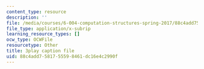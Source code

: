 ```yaml
---
content_type: resource
description: ''
file: /media/courses/6-004-computation-structures-spring-2017/88c4add7581755598461dc16e4c2990f_JuvrTQapI_k.vtt
file_type: application/x-subrip
learning_resource_types: []
ocw_type: OCWFile
resourcetype: Other
title: 3play caption file
uid: 88c4add7-5817-5559-8461-dc16e4c2990f
---
```

